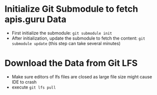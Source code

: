 <!-- LTeX: language=en -->

# Initialize Git Submodule to fetch apis.guru Data

- First initialize the submodule: `git submodule init`
- After initialization, update the submodule to fetch the content: `git submodule update` (this step can take several minutes)

# Download the Data from Git LFS

- Make sure editors of lfs files are closed as large file size might cause IDE to crash
- execute `git lfs pull`

